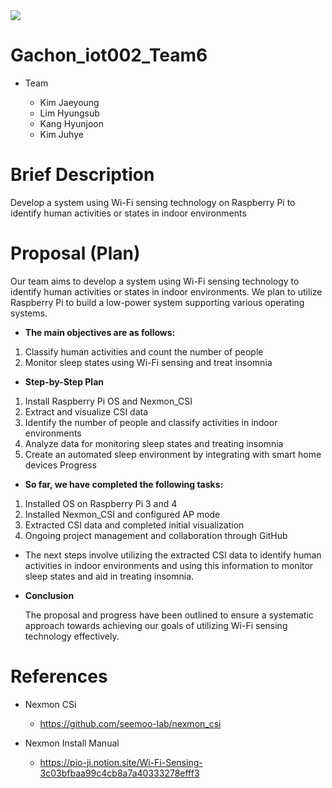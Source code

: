 <img src="https://img.shields.io/badge/VisualStudioCode-007ACC?style=flat-square&logo=visualstudiocode&logoColor=white"/>


# Gachon_iot002_Team6
- Team
  
  - Kim Jaeyoung 
  - Lim Hyungsub
  - Kang Hyunjoon
  - Kim Juhye

# Brief Description
Develop a system using Wi-Fi sensing technology on Raspberry Pi to identify human activities or states in indoor environments 

# Proposal (Plan)
Our team aims to develop a system using Wi-Fi sensing technology to identify human activities or states in indoor environments. We plan to utilize Raspberry Pi to build a low-power system supporting various operating systems. 
- **The main objectives are as follows:**
1. Classify human activities and count the number of people
2. Monitor sleep states using Wi-Fi sensing and treat insomnia

- **Step-by-Step Plan**
1. Install Raspberry Pi OS and Nexmon_CSI
2. Extract and visualize CSI data
3. Identify the number of people and classify activities in indoor environments
4. Analyze data for monitoring sleep states and treating insomnia
5. Create an automated sleep environment by integrating with smart home devices
Progress

- **So far, we have completed the following tasks:**
1. Installed OS on Raspberry Pi 3 and 4
2. Installed Nexmon_CSI and configured AP mode
3. Extracted CSI data and completed initial visualization
4. Ongoing project management and collaboration through GitHub

- The next steps involve utilizing the extracted CSI data to identify human activities in indoor environments and using this information to monitor sleep states and aid in treating insomnia.

- **Conclusion**

  The proposal and progress have been outlined to ensure a systematic approach towards achieving our goals of utilizing Wi-Fi 
  sensing technology effectively.

# References
- Nexmon CSi
  - https://github.com/seemoo-lab/nexmon_csi

- Nexmon Install Manual
  - https://pio-ji.notion.site/Wi-Fi-Sensing-3c03bfbaa99c4cb8a7a40333278efff3

